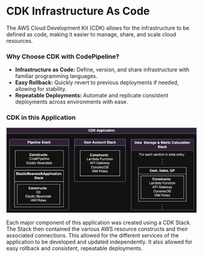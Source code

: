 # CDK Infrastructure As Code



The AWS Cloud Development Kit (CDK) allows for the infrastructure to be defined as code, making it easier to manage, share, and scale cloud resources.

### Why Choose CDK with CodePipeline?

- **Infrastructure as Code:** Define, version, and share infrastructure with familiar programming languages.
- **Easy Rollback:** Quickly revert to previous deployments if needed, allowing for stability.
- **Repeatable Deployments:** Automate and replicate consistent deployments across environments with ease.


### CDK in this Application

![CDK Diagram](images/CDKDiagram.png)

Each major component of this application was created using a CDK Stack. The Stack then contained the various AWS resource constructs and their associated connections. This allowed for the different services of the application to be developed and updated independently. It also allowed for easy rollback and consistent, repeatable deployments. 
